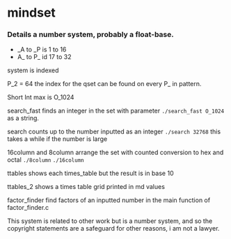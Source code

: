# mindset

### Details a number system, probably a float-base.

 - _A to _P is 1 to 16
 - A_ to P_ id 17 to 32

 system is indexed

 P_2 = 64 the index for the qset can be found on every P_ in pattern.

 Short Int max is O_1024

 search_fast finds an integer in the set with parameter ``` ./search_fast O_1024 ``` as a string.

 search counts up to the number inputted as an integer ``` ./search 32768 ``` this takes a while if the number is large

 16column and 8column arrange the set with counted conversion to hex and octal ```./8column``` ```./16column```

 ttables shows each times_table but the result is in base 10

 ttables_2 shows a times table grid printed in md values

 factor_finder find factors of an inputted number in the main function of factor_finder.c

 This system is related to other work but is a number system, and so the copyright statements are a safeguard for other reasons, i am not a lawyer.
